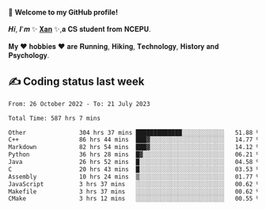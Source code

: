 🎉 **Welcome to my GitHub profile!**</br></br>
𝑯𝒊, 𝑰'𝒎 ✨ [𝐗𝐚𝐧](https://xancoding.cn/) ✨,𝐚 𝐂𝐒 𝐬𝐭𝐮𝐝𝐞𝐧𝐭 𝐟𝐫𝐨𝐦 𝐍𝐂𝐄𝐏𝐔.</br></br>
𝐌𝐲 ❤ 𝐡𝐨𝐛𝐛𝐢𝐞𝐬 ❤ 𝐚𝐫𝐞 𝐑𝐮𝐧𝐧𝐢𝐧𝐠, 𝐇𝐢𝐤𝐢𝐧𝐠, 𝐓𝐞𝐜𝐡𝐧𝐨𝐥𝐨𝐠𝐲, 𝐇𝐢𝐬𝐭𝐨𝐫𝐲 𝐚𝐧𝐝 𝐏𝐬𝐲𝐜𝐡𝐨𝐥𝐨𝐠𝐲.

## ✍️ Coding status last week
<!--START_SECTION:waka-->

```txt
From: 26 October 2022 - To: 21 July 2023

Total Time: 587 hrs 7 mins

Other               304 hrs 37 mins █████████████░░░░░░░░░░░░   51.88 %
C++                 86 hrs 44 mins  ███▓░░░░░░░░░░░░░░░░░░░░░   14.77 %
Markdown            82 hrs 54 mins  ███▓░░░░░░░░░░░░░░░░░░░░░   14.12 %
Python              36 hrs 28 mins  █▓░░░░░░░░░░░░░░░░░░░░░░░   06.21 %
Java                26 hrs 52 mins  █░░░░░░░░░░░░░░░░░░░░░░░░   04.58 %
C                   20 hrs 43 mins  █░░░░░░░░░░░░░░░░░░░░░░░░   03.53 %
Assembly            10 hrs 24 mins  ▒░░░░░░░░░░░░░░░░░░░░░░░░   01.77 %
JavaScript          3 hrs 37 mins   ░░░░░░░░░░░░░░░░░░░░░░░░░   00.62 %
Makefile            3 hrs 37 mins   ░░░░░░░░░░░░░░░░░░░░░░░░░   00.62 %
CMake               3 hrs 12 mins   ░░░░░░░░░░░░░░░░░░░░░░░░░   00.55 %
```

<!--END_SECTION:waka-->


<!-- ## 📈 My GitHub Stats
<p align="center">
    <img height="137px" src="https://github-readme-stats.vercel.app/api?username=Xancoding&hide_title=true&hide_border=true&show_icons=trueline_height=21&text_color=000&icon_color=000&bg_color=0,ea6161,ffc64d,fffc4d,52fa5a&theme=graywhite" /> 
    <img src="https://github-readme-stats.vercel.app/api/top-langs/?username=Xancoding&hide_title=true&hide_border=true&layout=compact&langs_count=6&text_color=000&icon_color=fff&bg_color=0,52fa5a,4dfcff,c64dff&theme=graywhite" /> 
</p> -->

<!-- ## 🔥 My GitHub activities of last 31 days.
<div align="center"> <img src="https://activity-graph.herokuapp.com/graph?username=XanCoding&theme=xcode" /> </div> -->

<!-- <p align="center"> 
  Visitor count<br/>
  <img src="https://profile-counter.glitch.me/xancoding/count.svg" />
</p> -->
